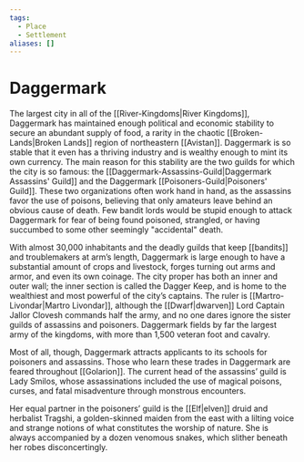 ```yaml
---
tags:
  - Place
  - Settlement
aliases: []
---
```

# Daggermark
The largest city in all of the [[River-Kingdoms|River Kingdoms]], Daggermark has maintained enough political and economic stability to secure an abundant supply of food, a rarity in the chaotic [[Broken-Lands|Broken Lands]] region of northeastern [[Avistan]]. Daggermark is so stable that it even has a thriving industry and is wealthy enough to mint its own currency. The main reason for this stability are the two guilds for which the city is so famous: the [[Daggermark-Assassins-Guild|Daggermark Assassins' Guild]] and the Daggermark [[Poisoners-Guild|Poisoners' Guild]]. These two organizations often work hand in hand, as the assassins favor the use of poisons, believing that only amateurs leave behind an obvious cause of death. Few bandit lords would be stupid enough to attack Daggermark for fear of being found poisoned, strangled, or having succumbed to some other seemingly "accidental" death.

With almost 30,000 inhabitants and the deadly guilds that keep [[bandits]] and troublemakers at arm’s length, Daggermark is large enough to have a substantial amount of crops and livestock, forges turning out arms and armor, and even its own coinage. The city proper has both an inner and outer wall; the inner section is called the Dagger Keep, and is home to the wealthiest and most powerful of the city’s captains. The ruler is [[Martro-Livondar|Martro Livondar]], although the [[Dwarf|dwarven]] Lord Captain Jallor Clovesh commands half the army, and no one dares ignore the sister guilds of assassins and poisoners. Daggermark fields by far the largest army of the kingdoms, with more than 1,500 veteran foot and cavalry.

Most of all, though, Daggermark attracts applicants to its schools for poisoners and assassins. Those who learn these trades in Daggermark are feared throughout [[Golarion]]. The current head of the assassins’ guild is Lady Smilos, whose assassinations included the use of magical poisons, curses, and fatal misadventure through monstrous encounters.

Her equal partner in the poisoners’ guild is the [[Elf|elven]] druid and herbalist Tragshi, a golden-skinned maiden from the east with a lilting voice and strange notions of what constitutes the worship of nature. She is always accompanied by a dozen venomous snakes, which slither beneath her robes disconcertingly.